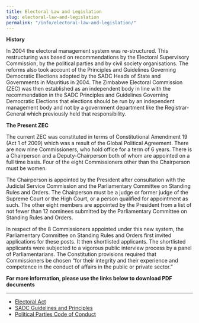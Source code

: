 ```yaml
---
title: Electoral Law and Legislation
slug: electoral-law-and-legislation
permalink: "/info/electoral-law-and-legislation/"
---
```


**History**

In 2004 the electoral management system was re-structured. This restructuring was based on recommendations by the Electoral Supervisory Commission, by the political parties and by civil society organisations. The reforms also took account of the Principles and Guidelines Governing Democratic Elections adopted by the SADC Heads of State and Governments in Mauritius in 2004. The Zimbabwe Electoral Commission (ZEC) was then established as an independent body in line with the recommendation in the SADC Principles and Guidelines Governing Democratic Elections that elections should be run by an independent management body and not by a government department like the Registrar-General which previously held that responsibility.

**The Present ZEC**

 

The current ZEC was constituted in terms of Constitutional Amendment 19 (Act 1 of 2009) which was a result of the Global Political Agreement. There are now nine Commissioners, who hold office for a term of 6 years. There is a Chairperson and a Deputy-Chairperson both of whom are appointed on a full time basis. Four of the eight Commissioners other than the Chairperson must be women.

The Chairperson is appointed by the President after consultation with the Judicial Service Commission and the Parliamentary Committee on Standing Rules and Orders. The Chairperson must be a judge or former judge of the Supreme Court or the High Court, or a person qualified for appointment as such. The other eight members are appointed by the President from a list of not fewer than 12 nominees submitted by the Parliamentary Committee on Standing Rules and Orders.

In respect of the 8 Commissioners appointed under this new system, the Parliamentary Committee on Standing Rules and Orders first invited applications for these posts. It then shortlisted applicants. The shortlisted applicants were subjected to a vigorous public interview process by a panel of Parliamentarians. The Constitution provisions required that Commissioners be chosen “for their integrity and their experience and competence in the conduct of affairs in the public or private sector.”

**For more information, please use the links below to download PDF documents**

------------------

- [Electoral Act](/media_root/file_archive/Zimbabwe_consolidated_electoral_act.pdf)
- [SADC Guidelines and Principles](/media_root/file_archive/Sadc_electoral_guidelines.pdf)
- [Political Parties Code of Conduct](/media_root/file_archive/electoral_code_of_conduct_for_political_parties_and_candidates_1.pdf)
